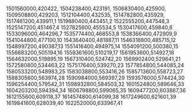 1501560000,420422,
1504238400,423191,
1506830400,425900,
1509508800,429203,
1512104400,432535,
1514782800,435929,
1517461200,439911,1
1519880400,443451,2
1522555200,447548,3
1525147200,451467,4
1527825600,455534,5
1530417600,459840,6
1533096000,464296,7
1535774400,468553,8
1538366400,472909,9
1541044800,477100,10
1543640400,481887,11
1546318800,485715,12
1548997200,490387,13
1551416400,494975,14
1554091200,500380,15
1556683200,505194,16
1559361600,510219,17
1561953600,514927,18
1564632000,519895,19
1567310400,524742,20
1569902400,529641,21
1572580800,534463,22
1575176400,539270,23
1577854800,544085,24
1580533200,548983,25
1583038800,553416,26
1585713600,558723,27
1588305600,563974,28
1590984000,569397,29
1593576000,574424,30
1596254400,579542,31
1598932800,584503,32
1601524800,589646,33
1604203200,594394,34
1606798800,599065,35
1609477200,603887,36
1612155600,609118,37
1614574800,614099,38
1617249600,621601,39
1619841600,628039,40
1622520000,633967,41

